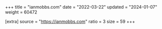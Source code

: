 +++
title = "ianmobbs.com"
date = "2022-03-22"
updated = "2024-01-07"
weight = 60472

[extra]
source = "https://ianmobbs.com"
ratio = 3
size = 59
+++
